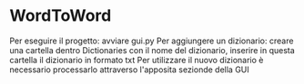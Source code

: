 # WordToWord
Per eseguire il progetto: avviare gui.py
Per aggiungere un dizionario: creare una cartella dentro Dictionaries con il nome del dizionario, inserire in questa cartella il dizionario in formato txt
Per utilizzare il nuovo dizionario è necessario processarlo attraverso l'apposita sezionde della GUI

